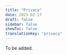 ```yaml
---
title: "Privacy"
date: 2025-02-17
draft: false
sidebar: false
showToc: false
translationKey: "privacy"
---
```


To be added.